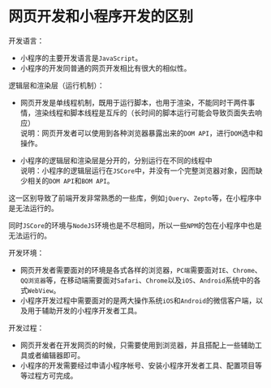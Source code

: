 # 网页开发和小程序开发的区别

开发语言：

- 小程序的主要开发语言是`JavaScript`。
- 小程序的开发同普通的网页开发相比有很大的相似性。

逻辑层和渲染层（运行机制）：

- ​ 网页开发是单线程机制，既用于运行脚本，也用于渲染，不能同时干两件事情，渲染线程和脚本线程是互斥的（长时间的脚本运行可能会导致页面失去响应）\
  说明：网页开发者可以使用到各种浏览器暴露出来的`DOM API`，进行`DOM`选中和操作。

- 小程序的逻辑层和渲染层是分开的，分别运行在不同的线程中\
  说明：小程序的逻辑层运行在`JSCore`中，并没有一个完整浏览器对象，因而缺少相关的`DOM API`和`BOM API`。

这一区别导致了前端开发非常熟悉的一些库，例如`jQuery`、`Zepto`等，在小程序中是无法运行的。

同时`JSCore`的环境与`NodeJS`环境也是不尽相同，所以一些`NPM`的包在小程序中也是无法运行的。

开发环境：

- 网页开发者需要面对的环境是各式各样的浏览器，`PC端`需要面对`IE`、`Chrome`、`QQ浏览器`等，在移动端需要面对`Safari`、`Chrome`以及`iOS`、`Android`系统中的各式`WebView`。
- 小程序开发过程中需要面对的是两大操作系统`iOS`和`Android`的微信客户端，以及用于辅助开发的小程序开发者工具。

开发过程：

- 网页开发者在开发网页的时候，只需要使用到浏览器，并且搭配上一些辅助工具或者编辑器即可。
- 小程序的开发需要经过申请小程序帐号、安装小程序开发者工具、配置项目等等过程方可完成。
